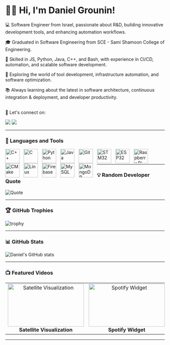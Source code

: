 # 👨‍💻 Hi, I'm Daniel Grounin!

💻 Software Engineer from Israel, passionate about R&D, building innovative development tools, and enhancing automation workflows.

🎓 Graduated in Software Engineering from SCE - Sami Shamoon College of Engineering.

🔧 Skilled in JS, Python, Java, C++, and Bash, with experience in CI/CD, automation, and scalable software development.

🚀 Exploring the world of tool development, infrastructure automation, and software optimization.

📚 Always learning about the latest in software architecture, continuous integration & deployment, and developer productivity.

<br>
💬 Let's connect on:
<p align="left">
   <a href="mailto:dani.grunin@gmail.com"><img src="https://img.shields.io/badge/Email-dani.grunin@gmail.com-red?style=for-the-badge&logo=gmail&logoColor=white"/></a>
   <a href="https://www.linkedin.com/in/danielgru"><img src="https://img.shields.io/badge/LinkedIn-Connect-blue?style=for-the-badge&logo=linkedin&logoColor=white"/></a>
</p>

---

### 🧰 Languages and Tools

<img align="left" alt="C++" width="45px" style="padding-right:10px;" src="https://upload.wikimedia.org/wikipedia/commons/3/32/C%2B%2B_logo.png"/>
<img align="left" alt="C" width="45px" style="padding-right:10px;" src="https://upload.wikimedia.org/wikipedia/commons/1/19/C_Logo.png"/>
<img align="left" alt="Python" width="45px" style="padding-right:10px;" src="https://upload.wikimedia.org/wikipedia/commons/thumb/1/1f/Python_logo_01.svg/2048px-Python_logo_01.svg.png"/>
<img align="left" alt="Java" width="45px" style="padding-right:10px;" src="https://cdn-icons-png.flaticon.com/512/226/226777.png"/>

<img align="left" alt="Git" width="45px" style="padding-right:10px;" src="https://static-00.iconduck.com/assets.00/git-icon-2048x2048-juzdf1l5.png"/>
<img align="left" alt="STM32" width="45px" style="padding-right:10px;" src="https://www.itvoice.in/wp-content/uploads/2013/07/STMicroelectronics-Allows-Mobile-Devices-to-Stream-Full-HD-Video-to-TVs-2.jpg?w=640"/>
<img align="left" alt="ESP32" width="45px" style="padding-right:10px;" src="https://w7.pngwing.com/pngs/369/534/png-transparent-espressif-systems-hd-logo.png"/>
<img align="left" alt="Raspberry Pi" width="45px" style="padding-right:10px;" src="https://cdn.jsdelivr.net/gh/devicons/devicon/icons/raspberrypi/raspberrypi-original.svg"/>
<img align="left" alt="CMake" width="45px" style="padding-right:10px;" src="https://upload.wikimedia.org/wikipedia/commons/thumb/1/13/Cmake.svg/1200px-Cmake.svg.png"/>

<img align="left" alt="Linux" width="45px" style="padding-right:10px;" src="https://cdn.jsdelivr.net/gh/devicons/devicon/icons/linux/linux-original.svg"/>
<img align="left" alt="Firebase" width="45px" style="padding-right:10px;" src="https://cdn.jsdelivr.net/gh/devicons/devicon/icons/firebase/firebase-plain.svg"/>
<img align="left" alt="MySQL" width="45px" style="padding-right:10px;" src="https://brandslogos.com/wp-content/uploads/thumbs/mysql-logo-vector-1.svg"/>
<img align="left" alt="MongoDB" width="45px" style="padding-right:10px;" src="https://img.icons8.com/?size=512&id=74402&format=png"/>

<br /><br />  <!-- Add this line break to push the next content down -->


---

### 💡 Random Developer Quote
![Quote](https://img.shields.io/badge/Quote-"Progress_lies_in_advancing_toward_what_will_be."-brightgreen)


---

### 🏆 GitHub Trophies
![trophy](https://github-profile-trophy.vercel.app/?username=Daniel-Grounin&theme=tokyonight)

---

### 📊 GitHub Stats
![Daniel's GitHub stats](https://github-readme-stats.vercel.app/api?username=Daniel-Grounin&show_icons=true&theme=tokyonight)

---
### 📺 Featured Videos

<table>
  <tr>
    <td align="center">
      <a href="https://youtu.be/qDQ7yQsSQH8?si=3YAXVyFDAneIQqq4" target="_blank">
        <img src="https://img.youtube.com/vi/qDQ7yQsSQH8/0.jpg" alt="Satellite Visualization" width="240" height="135">
      </a>
      <br>
      <b>Satellite Visualization</b>
    </td>
    <td align="center">
      <a href="https://youtu.be/LXfLGuXEXNU?si=hPwuCNg89Ru0N0H6" target="_blank">
        <img src="https://img.youtube.com/vi/LXfLGuXEXNU/0.jpg" alt="Spotify Widget" width="240" height="135">
      </a>
      <br>
      <b>Spotify Widget</b>
    </td>
    <td align="center">
      <a href="https://youtu.be/nKfgezC9OUU" target="_blank">
        <img src="https://img.youtube.com/vi/nKfgezC9OUU/0.jpg" alt="Drone Surveillance System" width="240" height="135">
      </a>
      <br>
      <b>Drone Surveillance System</b>
    </td>
  </tr>
</table>


---
